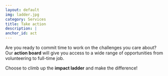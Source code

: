 ```yaml
---
layout: default
img: ladder.jpg
category: Services
title: Take action 
description: |
anchor_id: act
---
```


Are you ready to commit time to work on the challenges you care about? Our <strong>action board</strong> will give you access to a wide range of opportunities from volunteering to full-time job. 

Choose to climb up the <strong>impact ladder</strong> and make the difference!

